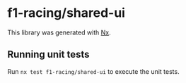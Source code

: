 # f1-racing/shared-ui

This library was generated with [Nx](https://nx.dev).

## Running unit tests

Run `nx test f1-racing/shared-ui` to execute the unit tests.
